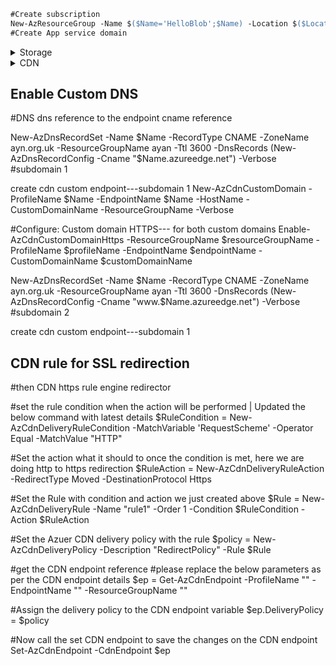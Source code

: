 ```ps
#Create subscription
New-AzResourceGroup -Name $($Name='HelloBlob';$Name) -Location $($Location='NorthCentralUS';$Location) -Verbose  #Create Resource Group 
#Create App service domain
```

<details>
  <summary>Storage</summary>
   
```ps
$Storage=New-AzStorageAccount -ResourceGroupName $Name -AccountName $Name.ToLower() -Location $Location -SkuName Standard_LRS -Verbose #Create storage account
Enable-AzStorageStaticWebsite -Context $Storage.Context -IndexDocument Index.HTML -ErrorDocument404Path Error.HTML -Verbose  #Enable static website hosting.
Set-AzStorageBlobContent -File C:\Temp\Index.HTML -Container `$web -Blob Index.HTML -Context $Storage.Context -Verbose  #Upload objects to the $web container from a source directory.
```
 </details>

<details>
  <summary>CDN</summary>

```ps
New-AzCdnProfile -ResourceGroupName $Name -ProfileName $Name -Location $Location -Sku Standard_Microsoft -Verbose  #CDN. create cdn profile. create cdn endpoint
$Hostname=$([System.Uri]$($Storage.PrimaryEndpoints.Web)).Host
New-AzCdnEndpoint -ResourceGroupName $Name -ProfileName $Name -Location $Location -EndpointName $Name -OriginName storagesite -OriginHostName $Hostname -OriginHostHeader $Hostname `
                  -IsHttpAllowed $false -IsHttpsAllowed $true -HttpsPort 443 -OptimizationType GeneralWebDelivery -Verbose
```
 </details>



## Enable Custom DNS 
#DNS dns reference to the endpoint  cname reference

New-AzDnsRecordSet -Name $Name -RecordType CNAME -ZoneName ayn.org.uk -ResourceGroupName ayan -Ttl 3600 -DnsRecords (New-AzDnsRecordConfig -Cname "$Name.azureedge.net") -Verbose #subdomain 1

create cdn custom endpoint---subdomain 1
New-AzCdnCustomDomain -ProfileName $Name -EndpointName $Name  -HostName -CustomDomainName   -ResourceGroupName  -Verbose


#Configure: Custom domain HTTPS--- for both custom domains
Enable-AzCdnCustomDomainHttps -ResourceGroupName $resourceGroupName -ProfileName $profileName -EndpointName $endpointName -CustomDomainName $customDomainName



New-AzDnsRecordSet -Name $Name -RecordType CNAME -ZoneName ayn.org.uk -ResourceGroupName ayan -Ttl 3600 -DnsRecords (New-AzDnsRecordConfig -Cname "www.$Name.azureedge.net") -Verbose #subdomain 2



create cdn custom endpoint---subdomain 1



## CDN rule for SSL redirection
#then CDN https rule engine redirector

#set the rule condition when the action will be performed | Updated the below command with latest details
$RuleCondition = New-AzCdnDeliveryRuleCondition -MatchVariable 'RequestScheme' -Operator Equal -MatchValue "HTTP"

#Set the action what it should to once the condition is met, here we are doing http to https redirection
$RuleAction = New-AzCdnDeliveryRuleAction -RedirectType Moved -DestinationProtocol Https

#Set the Rule with condition and action we just created above
$Rule = New-AzCdnDeliveryRule -Name "rule1" -Order 1 -Condition $RuleCondition -Action $RuleAction

#Set the Azuer CDN delivery policy with the rule
$policy = New-AzCdnDeliveryPolicy -Description "RedirectPolicy" -Rule $Rule

#get the CDN endpoint reference
#please replace the below parameters as per the CDN endpoint details
$ep = Get-AzCdnEndpoint -ProfileName "<CDN Profile Name>" -EndpointName "<CDN Endpoint Name>" -ResourceGroupName "<Resource Group Name>"

#Assign the delivery policy to the CDN endpoint variable
$ep.DeliveryPolicy = $policy

#Now call the set CDN endpoint to save the changes on the CDN endpoint
Set-AzCdnEndpoint -CdnEndpoint $ep